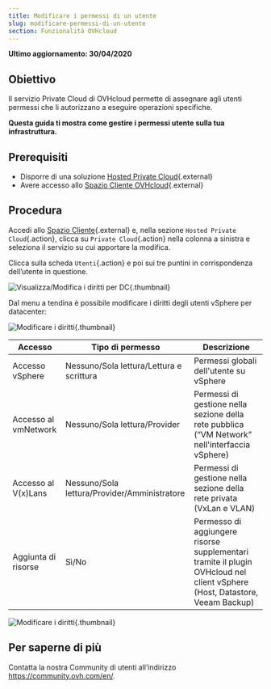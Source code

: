 ```yaml
---
title: Modificare i permessi di un utente
slug: modificare-permessi-di-un-utente
section: Funzionalità OVHcloud
---
```


**Ultimo aggiornamento: 30/04/2020**

## Obiettivo

Il servizio Private Cloud di OVHcloud permette di assegnare agli utenti permessi che li autorizzano a eseguire operazioni specifiche.

**Questa guida ti mostra come gestire i permessi utente sulla tua infrastruttura.**

## Prerequisiti

* Disporre di una soluzione [Hosted Private Cloud](https://www.ovhcloud.com/it/enterprise/products/hosted-private-cloud/){.external}
* Avere accesso allo [Spazio Cliente OVHcloud](https://www.ovh.com/auth/?action=gotomanager){.external}

## Procedura

Accedi allo [Spazio Cliente](https://www.ovh.com/auth/?action=gotomanager){.external} e, nella sezione `Hosted Private Cloud`{.action}, clicca su `Private Cloud`{.action} nella colonna a sinistra e seleziona il servizio su cui apportare la modifica.

Clicca sulla scheda `Utenti`{.action} e poi sui tre puntini in corrispondenza dell’utente in questione.

![Visualizza/Modifica i diritti per DC](images/user_rights_1.png){.thumbnail}

Dal menu a tendina è possibile modificare i diritti degli utenti vSphere per datacenter:

![Modificare i diritti](images/user_rights_2.png){.thumbnail}

| Accesso  | Tipo di permesso | Descrizione |
|---|---|---|
| Accesso vSphere | Nessuno/Sola lettura/Lettura e scrittura | Permessi globali dell'utente su vSphere |
| Accesso al vmNetwork | Nessuno/Sola lettura/Provider | Permessi di gestione nella sezione della rete pubblica (“VM Network” nell'interfaccia vSphere) |
| Accesso al V(x)Lans | Nessuno/Sola lettura/Provider/Amministratore | Permessi di gestione nella sezione della rete privata (VxLan e VLAN) |
| Aggiunta di risorse | Sì/No | Permesso di aggiungere risorse supplementari tramite il plugin OVHcloud nel client vSphere (Host, Datastore, Veeam Backup) |

![Modificare i diritti](images/user_rights_3.png){.thumbnail}

## Per saperne di più

Contatta la nostra Community di utenti all’indirizzo <https://community.ovh.com/en/>.
